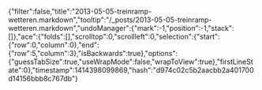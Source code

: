 {"filter":false,"title":"2013-05-05-treinramp-wetteren.markdown","tooltip":"/_posts/2013-05-05-treinramp-wetteren.markdown","undoManager":{"mark":-1,"position":-1,"stack":[]},"ace":{"folds":[],"scrolltop":0,"scrollleft":0,"selection":{"start":{"row":0,"column":0},"end":{"row":5,"column":3},"isBackwards":true},"options":{"guessTabSize":true,"useWrapMode":false,"wrapToView":true},"firstLineState":0},"timestamp":1414398099869,"hash":"d974c02c5b2aacbb2a401700d14156bbb8c767db"}